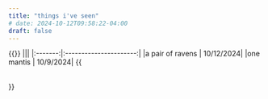 ```yaml
---
title: "things i've seen"
# date: 2024-10-12T09:58:22-04:00
draft: false
---
```


{{<table class="center-items pad-top">}}
|||
|:-------:|:----------------------:|
|a pair of ravens | 10/12/2024|
|one mantis | 10/9/2024|
{{</table>}}
